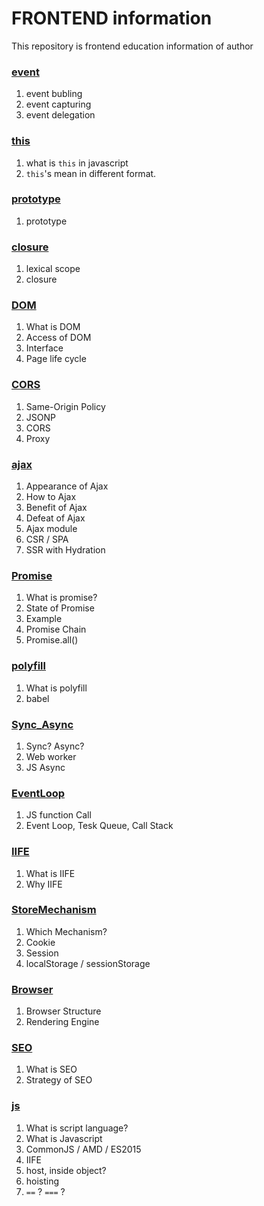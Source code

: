 # FRONTEND information

This repository is frontend education information of author

### [event](https://github.com/seo2im/frontStudy/tree/master/Knowledge/event)
1. event bubling
2. event capturing
3. event delegation

### [this](https://github.com/seo2im/frontStudy/tree/master/Knowledge/this)
1. what is `this` in javascript
2. `this`'s mean in different format.

### [prototype](https://github.com/seo2im/frontStudy/tree/master/Knowledge/prototype)
1. prototype

### [closure](https://github.com/seo2im/frontStudy/tree/master/Knowledge/closure)
1. lexical scope
2. closure

### [DOM](https://github.com/seo2im/frontStudy/tree/master/Knowledge/DOM)
1. What is DOM
2. Access of DOM
3. Interface
4. Page life cycle

### [CORS](https://github.com/seo2im/frontStudy/tree/master/Knowledge/CORS)
1. Same-Origin Policy
2. JSONP
3. CORS
4. Proxy

### [ajax](https://github.com/seo2im/frontStudy/tree/master/Knowledge/ajax)
1. Appearance of Ajax
2. How to Ajax
3. Benefit of Ajax
4. Defeat of Ajax
5. Ajax module
6. CSR / SPA
7. SSR with Hydration

### [Promise](https://github.com/seo2im/frontStudy/tree/master/Knowledge/Promise)
1. What is promise?
2. State of Promise
3. Example
4. Promise Chain
5. Promise.all()

### [polyfill](https://github.com/seo2im/frontStudy/tree/master/Knowledge/polyfill)
1. What is polyfill
2. babel

### [Sync_Async](https://github.com/seo2im/frontStudy/tree/master/Sync_Async)
1. Sync? Async?
2. Web worker
3. JS Async

### [EventLoop](https://github.com/seo2im/frontStudy/tree/master/Knowledge/EventLoop)
1. JS function Call
2. Event Loop, Tesk Queue, Call Stack

### [IIFE](https://github.com/seo2im/frontStudy/tree/master/Knowledge/IIFE)
1. What is IIFE
2. Why IIFE

### [StoreMechanism](https://github.com/seo2im/frontStudy/tree/master/Knowledge/StoreMechanism)
1. Which Mechanism?
2. Cookie
3. Session
4. localStorage / sessionStorage

### [Browser](https://github.com/seo2im/frontStudy/tree/master/Knowledge/Browser)
1. Browser Structure
2. Rendering Engine

### [SEO](https://github.com/seo2im/frontStudy/tree/master/Knowledge/SEO)
1. What is SEO
2. Strategy of SEO

### [js](https://github.com/seo2im/frontStudy/tree/master/Knowledge/js)
1. What is script language?
2. What is Javascript
3. CommonJS / AMD / ES2015
4. IIFE
5. host, inside object? 
6. hoisting
7. `==` ? `===` ?